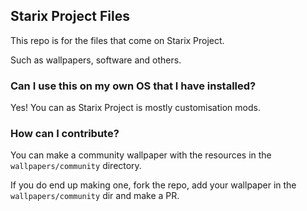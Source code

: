 ## Starix Project Files
This repo is for the files that come on Starix Project.

Such as wallpapers, software and others.
### Can I use this on my own OS that I have installed?
Yes! You can as Starix Project is mostly customisation mods.
### How can I contribute?
You can make a community wallpaper with the resources in the `wallpapers/community` directory.

If you do end up making one, fork the repo, add your wallpaper in the `wallpapers/community` dir and make a PR.
